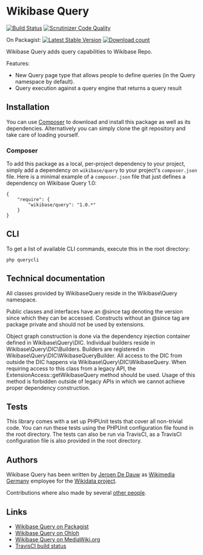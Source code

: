 # Wikibase Query

[![Build Status](https://secure.travis-ci.org/wmde/WikibaseQuery.png?branch=master)](http://travis-ci.org/wmde/WikibaseQuery)
[![Scrutinizer Code Quality](https://scrutinizer-ci.com/g/wmde/WikibaseQuery/badges/quality-score.png?s=0916f98c5cbdd030e32d936f98392a8e1e95f53f)](https://scrutinizer-ci.com/g/wmde/WikibaseQuery/)

On Packagist:
[![Latest Stable Version](https://poser.pugx.org/wikibase/query/version.png)](https://packagist.org/packages/wikibase/query)
[![Download count](https://poser.pugx.org/wikibase/query/d/total.png)](https://packagist.org/packages/wikibase/query)

Wikibase Query adds query capabilities to Wikibase Repo.

Features:

* New Query page type that allows people to define queries (in the Query namespace by default).
* Query execution against a query engine that returns a query result

## Installation

You can use [Composer](http://getcomposer.org/) to download and install
this package as well as its dependencies. Alternatively you can simply clone
the git repository and take care of loading yourself.

### Composer

To add this package as a local, per-project dependency to your project, simply add a
dependency on `wikibase/query` to your project's `composer.json` file.
Here is a minimal example of a `composer.json` file that just defines a dependency on
Wikibase Query 1.0:

    {
        "require": {
            "wikibase/query": "1.0.*"
        }
    }

## CLI

To get a list of available CLI commands, execute this in the root directory:

    php querycli

## Technical documentation

All classes provided by WikibaseQuery reside in the Wikibase\Query namespace.

Public classes and interfaces have an @since tag denoting the version since which they can be accessed.
Constructs without an @since tag are package private and should not be used by extensions.

Object graph construction is done via the dependency injection container defined in Wikibase\Query\DIC.
Individual builders reside in Wikibase\Query\DIC\Builders. Builders are registered in
Wikibase\Query\DIC\WikibaseQueryBuilder. All access to the DIC from outside the DIC happens via
Wikibase\Query\DIC\WikibaseQuery. When requiring access to this class from a legacy API,
the ExtensionAccess::getWikibaseQuery method should be used. Usage of this method is forbidden
outside of legacy APIs in which we cannot achieve proper dependency construction.

## Tests

This library comes with a set up PHPUnit tests that cover all non-trivial code. You can run these
tests using the PHPUnit configuration file found in the root directory. The tests can also be run
via TravisCI, as a TravisCI configuration file is also provided in the root directory.

## Authors

Wikibase Query has been written by [Jeroen De Dauw](https://www.mediawiki.org/wiki/User:Jeroen_De_Dauw)
as [Wikimedia Germany](https://wikimedia.de) employee for the [Wikidata project](https://wikidata.org/).

Contributions where also made by several [other people](https://www.ohloh.net/p/wikibasequery/contributors).

## Links

* [Wikibase Query on Packagist](https://packagist.org/packages/wikibase/query)
* [Wikibase Query on Ohloh](https://www.ohloh.net/p/wikibasequery)
* [Wikibase Query on MediaWiki.org](https://www.mediawiki.org/wiki/Extension:Wikibase_Query)
* [TravisCI build status](https://travis-ci.org/wmde/WikibaseQuery)
